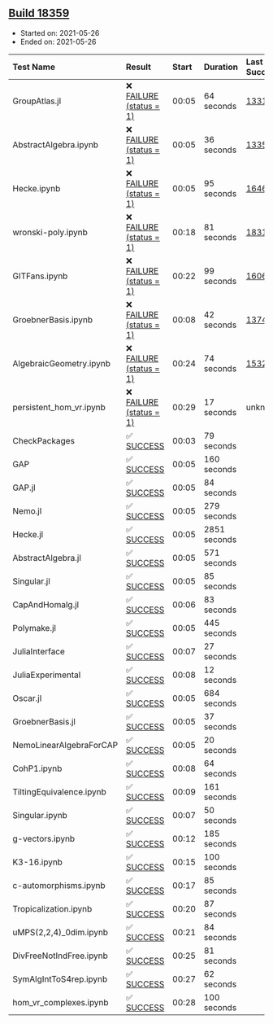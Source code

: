 ## [Build 18359](https://oscarci.mathematik.uni-kl.de/job/oscar/18359/)

* Started on: 2021-05-26
* Ended on: 2021-05-26

| Test Name    | Result | Start | Duration | Last Success | First Failure |
|:-------------|:-------|:------|:---------|:-------------|:--------------|
| GroupAtlas.jl | ❌ [FAILURE (status = 1)](https://oscarci.mathematik.uni-kl.de/job/oscar/18359/artifact/logs/build-18359/GroupAtlas.jl.log) | 00:05 | 64 seconds | [13311](https://oscarci.mathematik.uni-kl.de/job/oscar/13311/) | [13312](https://oscarci.mathematik.uni-kl.de/job/oscar/13312/) |
| AbstractAlgebra.ipynb | ❌ [FAILURE (status = 1)](https://oscarci.mathematik.uni-kl.de/job/oscar/18359/artifact/logs/build-18359/AbstractAlgebra.ipynb.log) | 00:05 | 36 seconds | [13355](https://oscarci.mathematik.uni-kl.de/job/oscar/13355/) | [13356](https://oscarci.mathematik.uni-kl.de/job/oscar/13356/) |
| Hecke.ipynb | ❌ [FAILURE (status = 1)](https://oscarci.mathematik.uni-kl.de/job/oscar/18359/artifact/logs/build-18359/Hecke.ipynb.log) | 00:05 | 95 seconds | [16463](https://oscarci.mathematik.uni-kl.de/job/oscar/16463/) | [16464](https://oscarci.mathematik.uni-kl.de/job/oscar/16464/) |
| wronski-poly.ipynb | ❌ [FAILURE (status = 1)](https://oscarci.mathematik.uni-kl.de/job/oscar/18359/artifact/logs/build-18359/wronski-poly.ipynb.log) | 00:18 | 81 seconds | [18314](https://oscarci.mathematik.uni-kl.de/job/oscar/18314/) | [18315](https://oscarci.mathematik.uni-kl.de/job/oscar/18315/) |
| GITFans.ipynb | ❌ [FAILURE (status = 1)](https://oscarci.mathematik.uni-kl.de/job/oscar/18359/artifact/logs/build-18359/GITFans.ipynb.log) | 00:22 | 99 seconds | [16068](https://oscarci.mathematik.uni-kl.de/job/oscar/16068/) | [16069](https://oscarci.mathematik.uni-kl.de/job/oscar/16069/) |
| GroebnerBasis.ipynb | ❌ [FAILURE (status = 1)](https://oscarci.mathematik.uni-kl.de/job/oscar/18359/artifact/logs/build-18359/GroebnerBasis.ipynb.log) | 00:08 | 42 seconds | [13748](https://oscarci.mathematik.uni-kl.de/job/oscar/13748/) | [13749](https://oscarci.mathematik.uni-kl.de/job/oscar/13749/) |
| AlgebraicGeometry.ipynb | ❌ [FAILURE (status = 1)](https://oscarci.mathematik.uni-kl.de/job/oscar/18359/artifact/logs/build-18359/AlgebraicGeometry.ipynb.log) | 00:24 | 74 seconds | [15322](https://oscarci.mathematik.uni-kl.de/job/oscar/15322/) | [15323](https://oscarci.mathematik.uni-kl.de/job/oscar/15323/) |
| persistent_hom_vr.ipynb | ❌ [FAILURE (status = 1)](https://oscarci.mathematik.uni-kl.de/job/oscar/18359/artifact/logs/build-18359/persistent_hom_vr.ipynb.log) | 00:29 | 17 seconds | unknown | unknown |
| CheckPackages | ✅ [SUCCESS](https://oscarci.mathematik.uni-kl.de/job/oscar/18359/artifact/logs/build-18359/CheckPackages.log) | 00:03 | 79 seconds |  |  |
| GAP | ✅ [SUCCESS](https://oscarci.mathematik.uni-kl.de/job/oscar/18359/artifact/logs/build-18359/GAP.log) | 00:05 | 160 seconds |  |  |
| GAP.jl | ✅ [SUCCESS](https://oscarci.mathematik.uni-kl.de/job/oscar/18359/artifact/logs/build-18359/GAP.jl.log) | 00:05 | 84 seconds |  |  |
| Nemo.jl | ✅ [SUCCESS](https://oscarci.mathematik.uni-kl.de/job/oscar/18359/artifact/logs/build-18359/Nemo.jl.log) | 00:05 | 279 seconds |  |  |
| Hecke.jl | ✅ [SUCCESS](https://oscarci.mathematik.uni-kl.de/job/oscar/18359/artifact/logs/build-18359/Hecke.jl.log) | 00:05 | 2851 seconds |  |  |
| AbstractAlgebra.jl | ✅ [SUCCESS](https://oscarci.mathematik.uni-kl.de/job/oscar/18359/artifact/logs/build-18359/AbstractAlgebra.jl.log) | 00:05 | 571 seconds |  |  |
| Singular.jl | ✅ [SUCCESS](https://oscarci.mathematik.uni-kl.de/job/oscar/18359/artifact/logs/build-18359/Singular.jl.log) | 00:05 | 85 seconds |  |  |
| CapAndHomalg.jl | ✅ [SUCCESS](https://oscarci.mathematik.uni-kl.de/job/oscar/18359/artifact/logs/build-18359/CapAndHomalg.jl.log) | 00:06 | 83 seconds |  |  |
| Polymake.jl | ✅ [SUCCESS](https://oscarci.mathematik.uni-kl.de/job/oscar/18359/artifact/logs/build-18359/Polymake.jl.log) | 00:05 | 445 seconds |  |  |
| JuliaInterface | ✅ [SUCCESS](https://oscarci.mathematik.uni-kl.de/job/oscar/18359/artifact/logs/build-18359/JuliaInterface.log) | 00:07 | 27 seconds |  |  |
| JuliaExperimental | ✅ [SUCCESS](https://oscarci.mathematik.uni-kl.de/job/oscar/18359/artifact/logs/build-18359/JuliaExperimental.log) | 00:08 | 12 seconds |  |  |
| Oscar.jl | ✅ [SUCCESS](https://oscarci.mathematik.uni-kl.de/job/oscar/18359/artifact/logs/build-18359/Oscar.jl.log) | 00:05 | 684 seconds |  |  |
| GroebnerBasis.jl | ✅ [SUCCESS](https://oscarci.mathematik.uni-kl.de/job/oscar/18359/artifact/logs/build-18359/GroebnerBasis.jl.log) | 00:05 | 37 seconds |  |  |
| NemoLinearAlgebraForCAP | ✅ [SUCCESS](https://oscarci.mathematik.uni-kl.de/job/oscar/18359/artifact/logs/build-18359/NemoLinearAlgebraForCAP.log) | 00:05 | 20 seconds |  |  |
| CohP1.ipynb | ✅ [SUCCESS](https://oscarci.mathematik.uni-kl.de/job/oscar/18359/artifact/logs/build-18359/CohP1.ipynb.log) | 00:08 | 64 seconds |  |  |
| TiltingEquivalence.ipynb | ✅ [SUCCESS](https://oscarci.mathematik.uni-kl.de/job/oscar/18359/artifact/logs/build-18359/TiltingEquivalence.ipynb.log) | 00:09 | 161 seconds |  |  |
| Singular.ipynb | ✅ [SUCCESS](https://oscarci.mathematik.uni-kl.de/job/oscar/18359/artifact/logs/build-18359/Singular.ipynb.log) | 00:07 | 50 seconds |  |  |
| g-vectors.ipynb | ✅ [SUCCESS](https://oscarci.mathematik.uni-kl.de/job/oscar/18359/artifact/logs/build-18359/g-vectors.ipynb.log) | 00:12 | 185 seconds |  |  |
| K3-16.ipynb | ✅ [SUCCESS](https://oscarci.mathematik.uni-kl.de/job/oscar/18359/artifact/logs/build-18359/K3-16.ipynb.log) | 00:15 | 100 seconds |  |  |
| c-automorphisms.ipynb | ✅ [SUCCESS](https://oscarci.mathematik.uni-kl.de/job/oscar/18359/artifact/logs/build-18359/c-automorphisms.ipynb.log) | 00:17 | 85 seconds |  |  |
| Tropicalization.ipynb | ✅ [SUCCESS](https://oscarci.mathematik.uni-kl.de/job/oscar/18359/artifact/logs/build-18359/Tropicalization.ipynb.log) | 00:20 | 87 seconds |  |  |
| uMPS(2,2,4)_0dim.ipynb | ✅ [SUCCESS](https://oscarci.mathematik.uni-kl.de/job/oscar/18359/artifact/logs/build-18359/uMPS-2-2-4-_0dim.ipynb.log) | 00:21 | 84 seconds |  |  |
| DivFreeNotIndFree.ipynb | ✅ [SUCCESS](https://oscarci.mathematik.uni-kl.de/job/oscar/18359/artifact/logs/build-18359/DivFreeNotIndFree.ipynb.log) | 00:25 | 81 seconds |  |  |
| SymAlgIntToS4rep.ipynb | ✅ [SUCCESS](https://oscarci.mathematik.uni-kl.de/job/oscar/18359/artifact/logs/build-18359/SymAlgIntToS4rep.ipynb.log) | 00:27 | 62 seconds |  |  |
| hom_vr_complexes.ipynb | ✅ [SUCCESS](https://oscarci.mathematik.uni-kl.de/job/oscar/18359/artifact/logs/build-18359/hom_vr_complexes.ipynb.log) | 00:28 | 100 seconds |  |  |
